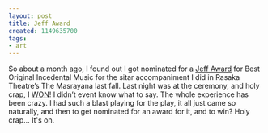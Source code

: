 ```yaml
---
layout: post
title: Jeff Award
created: 1149635700
tags:
- art
---
```

So about a month ago, I found out I got nominated for a [Jeff Award](http://www.jeffawards.org/) for Best Original Incedental Music for the sitar accompaniment I did in Rasaka Theatre’s The Masrayana last fall. Last night was at the ceremony, and holy crap, I [WON](http://www.jeffawards.org/?action=current_citations#21)! I didn’t event know what to say. The whole experience has been crazy. I had such a blast playing for the play, it all just came so naturally, and then to get nominated for an award for it, and to win? Holy crap... It's on.
